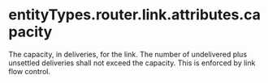 # entityTypes.router.link.attributes.capacity

The capacity, in deliveries, for the link.  The number of undelivered plus unsettled deliveries shall not exceed the capacity.  This is enforced by link flow control.

